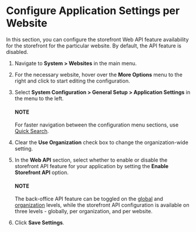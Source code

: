 <a id="admin-configuration-application-website"></a>

# Configure Application Settings per Website

In this section, you can configure the storefront Web API feature availability for the storefront for the particular website. By default, the API feature is disabled.

1. Navigate to **System > Websites** in the main menu.
2. For the necessary website, hover over the <i class="fa fa-ellipsis-h fa-lg" aria-hidden="true"></i> **More Options** menu to the right and click <i class="fas fa-cog" aria-hidden="true"></i> to start editing the configuration.
3. Select **System Configuration > General Setup > Application Settings** in the menu to the left.

   #### NOTE
   For faster navigation between the configuration menu sections, use [Quick Search](../../../../configuration/quick-search.md#user-guide-system-configuration-quick-search).
4. Clear the **Use Organization** check box to change the organization-wide setting.
5. In the **Web API** section, select whether to enable or disable the storefront API feature for your application by setting the **Enable Storefront API** option.

   #### NOTE
   The back-office API feature can be toggled on the [global](../../../../configuration/system/general-setup/application.md#admin-configuration-application) and [organization](../../../../user-management/organizations/org-configuration/general-setup-org/organization-application-settings.md#admin-configuration-application-org) levels, while the storefront API configuration is available on three levels - globally, per organization, and per website.
6. Click **Save Settings**.

<!-- fa-bars = fa-navicon -->
<!-- Ic Tiles is used as Set As Default in saved views, and as tiles in display layout options -->
<!-- IcPencil refers to Rename in Commerce and Inline Editing in CRM -->
<!-- Check mark in the square. -->
<!-- SortDesc is also used as drop-down arrow -->
